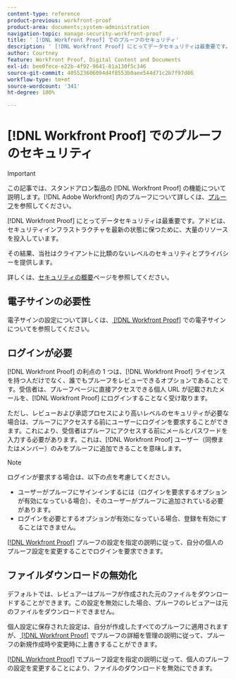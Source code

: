 ```yaml
---
content-type: reference
product-previous: workfront-proof
product-area: documents;system-administration
navigation-topic: manage-security-workfront-proof
title: ' [!DNL Workfront Proof] でのプルーフのセキュリティ'
description: ' [!DNL Workfront Proof] にとってデータセキュリティは最重要です。アドビは、セキュリティインフラストラクチャを最新の状態に保つために、大量のリソースを投入しています。'
author: Courtney
feature: Workfront Proof, Digital Content and Documents
exl-id: bee0fece-e22b-4f92-9641-81a130f5c346
source-git-commit: 405523606094d4f8553b0aee544d71c2b7f97d86
workflow-type: tm+mt
source-wordcount: '341'
ht-degree: 100%

---
```


# [!DNL Workfront Proof] でのプルーフのセキュリティ

>[!IMPORTANT]
>
>この記事では、スタンドアロン製品の [!DNL Workfront Proof] の機能について説明します。[!DNL Adobe Workfront] 内のプルーフについて詳しくは、[プルーフ](../../../review-and-approve-work/proofing/proofing.md)を参照してください。

[!DNL Workfront Proof] にとってデータセキュリティは最重要です。アドビは、セキュリティインフラストラクチャを最新の状態に保つために、大量のリソースを投入しています。

その結果、当社はクライアントに比類のないレベルのセキュリティとプライバシーを提供します。

詳しくは、[セキュリティの概要](https://www.workfront.com/workfront-security)ページを参照してください。

## 電子サインの必要性

電子サインの設定について詳しくは、[ [!DNL Workfront Proof]](../../../workfront-proof/wp-acct-admin/managing-security/electronic-sigs-in-wp.md) での電子サインについてを参照してください。

## ログインが必要

[!DNL Workfront Proof] の利点の 1 つは、[!DNL Workfront Proof] ライセンスを持つ人だけでなく、誰でもプルーフをレビューできるオプションであることです。受信者は、プルーフページに直接アクセスできる個人 URL が記載されたメールを、[!DNL Workfront Proof] にログインすることなく受け取ります。

ただし、レビューおよび承認プロセスにより高いレベルのセキュリティが必要な場合は、プルーフにアクセスする前にユーザーにログインを要求することができます。これにより、受信者はプルーフにアクセスする前にメールとパスワードを入力する必要があります。これは、[!DNL Workfront Proof] ユーザー（同僚またはメンバー）のみをプルーフに追加できることを意味します。

>[!NOTE]
>
>ログインが要求する場合は、以下の点を考慮してください。
>
>* ユーザーがプルーフにサインインするには（ログインを要求するオプションが有効になっている場合）、そのユーザーがプルーフに追加されている必要があります。
>* ログインを必要とするオプションが有効になっている場合、登録を有効にすることはできません。
>



[ [!DNL Workfront Proof]](../../../workfront-proof/wp-work-proofsfiles/manage-your-work/configure-proof-settings.md) プルーフの設定を指定の説明に従って、自分の個人のプルーフ設定を変更することでログインを要求できます。

## ファイルダウンロードの無効化

デフォルトでは、レビュアーはプルーフが作成された元のファイルをダウンロードすることができます。この設定を無効にした場合、プルーフのレビュアーは元のファイルをダウンロードできません。

個人設定に保存された設定は、自分が作成したすべてのプルーフに適用されますが、[ [!DNL Workfront Proof]](../../../workfront-proof/wp-work-proofsfiles/manage-your-work/manage-proof-details.md) でプルーフの詳細を管理の説明に従って、プルーフの新規作成時や変更時に上書きすることができます。

[[!DNL  Workfront Proof]](../../../workfront-proof/wp-work-proofsfiles/manage-your-work/configure-proof-settings.md) でプルーフ設定を指定の説明に従って、個人のプルーフの設定を変更することにより、ファイルのダウンロードを無効にできます。
